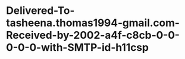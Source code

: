 # Delivered-To-tasheena.thomas1994-gmail.com-Received-by-2002-a4f-c8cb-0-0-0-0-0-with-SMTP-id-h11csp
